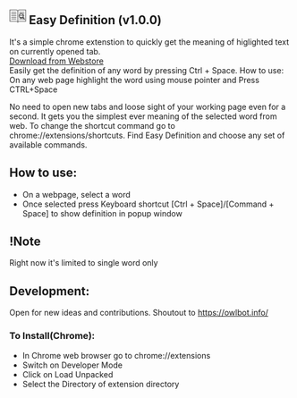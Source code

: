 ## <img src="finder_128.png" width="30"/> Easy Definition (v1.0.0)
 It's a simple chrome extenstion to quickly get the meaning of higlighted text on currently opened tab.
 <br>
 <a href="https://chrome.google.com/webstore/detail/easy-definition-highlight/oiphjheegkcofbmfcjjjgpeeieddfnml/">Download from Webstore</a>
 <br>
 Easily get the definition of any word by pressing Ctrl + Space.
 How to use:
    On any web page highlight the word using mouse pointer and Press CTRL+Space

 No need to open new tabs and loose sight of your working page even for a second. It gets you the simplest ever meaning of the selected word from web.
 To change the shortcut command go to chrome://extensions/shortcuts. Find Easy Definition and choose any set of available commands.

## How to use:
 - On a webpage, select a word
 - Once selected press Keyboard shortcut [Ctrl + Space]/[Command + Space] to show definition in popup window

## !Note
 Right now it's limited to single word only

## Development:
 Open for new ideas and contributions.
 Shoutout to https://owlbot.info/

### To Install(Chrome):
 - In Chrome web browser go to chrome://extensions
 - Switch on Developer Mode
 - Click on Load Unpacked
 - Select the Directory of extension directory
